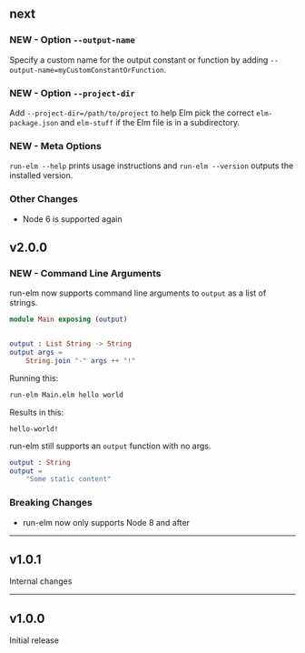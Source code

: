 ## next

### NEW - Option `--output-name`

Specify a custom name for the output constant or function by adding `--output-name=myCustomConstantOrFunction`.

### NEW - Option `--project-dir`

Add `--project-dir=/path/to/project` to help Elm pick the correct `elm-package.json` and `elm-stuff` if the Elm file is in a subdirectory.

### NEW - Meta Options

`run-elm --help` prints usage instructions and `run-elm --version` outputs the installed version.

### Other Changes

* Node 6 is supported again


## v2.0.0

### NEW - Command Line Arguments

run-elm now supports command line arguments to `output` as a list of strings.

```elm
module Main exposing (output)


output : List String -> String
output args =
    String.join "-" args ++ "!"
```

Running this:

```bash
run-elm Main.elm hello world
```

Results in this:

```
hello-world!
```

run-elm still supports an `output` function with no args.

```elm
output : String
output =
    "Some static content"
```

### Breaking Changes

* run-elm now only supports Node 8 and after

---

## v1.0.1

Internal changes

---

## v1.0.0

Initial release
